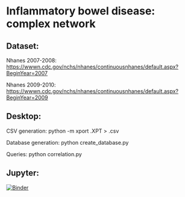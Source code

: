 # Inflammatory bowel disease: complex network


## Dataset:
Nhanes 2007-2008: https://wwwn.cdc.gov/nchs/nhanes/continuousnhanes/default.aspx?BeginYear=2007

Nhanes 2009-2010: https://wwwn.cdc.gov/nchs/nhanes/continuousnhanes/default.aspx?BeginYear=2009

## Desktop:
  CSV generation:
  python -m xport <filename>.XPT > <filename>.csv

  Database generation:
  python create_database.py

  Queries:
  python correlation.py

## Jupyter:
[![Binder](https://mybinder.org/badge_logo.svg)](https://mybinder.org/v2/gh/Trindad/digestive-diseases/network)

